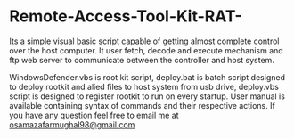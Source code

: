 # Remote-Access-Tool-Kit-RAT-
Its a simple visual basic script capable of getting almost complete control over the host computer. It user fetch, decode and execute mechanism and ftp web server to communicate between the controller and host system.

WindowsDefender.vbs is root kit script, deploy.bat is batch script designed to deploy rootkit and alied files to host system from usb drive, deploy.vbs script is designed to register rootkit to run on every startup. User manual is available containing syntax of commands and their respective actions. If you have any question feel free to email me at osamazafarmughal98@gmail.com 
